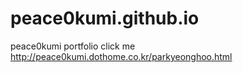 # peace0kumi.github.io
peace0kumi portfolio click me<br/>
http://peace0kumi.dothome.co.kr/parkyeonghoo.html